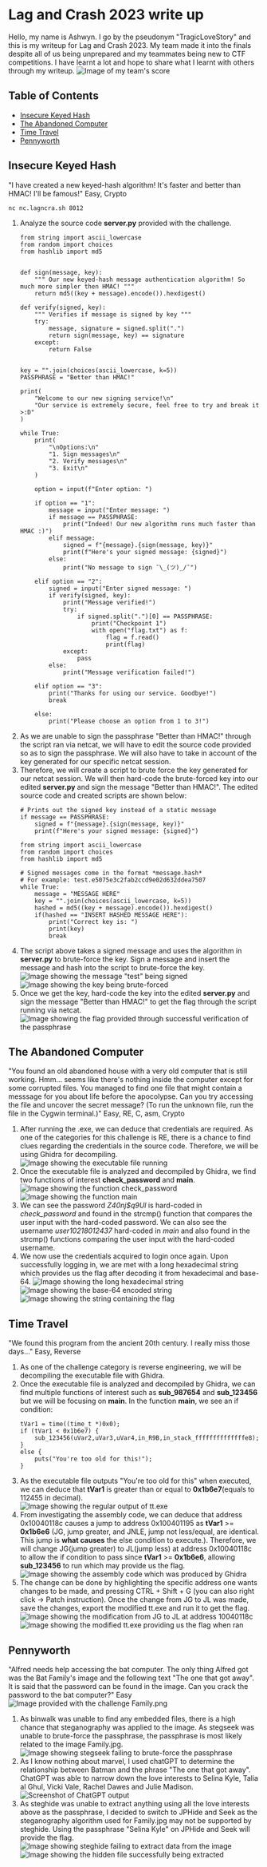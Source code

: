 # Lag and Crash 2023 write up
Hello, my name is Ashwyn. I go by the pseudonym "TragicLoveStory" and this is my writeup for Lag and Crash 2023. My team made it into the finals despite all of us being unprepared and my teammates being new to CTF competitions. I have learnt a lot and hope to share what I learnt with others through my writeup.
![Image of my team's score](/LNC2023/assets/image18.png)

## Table of Contents
- [Insecure Keyed Hash](#insecure-keyed-hash)
- [The Abandoned Computer](#the-abandoned-computer)
- [Time Travel](#time-travel)
- [Pennyworth](#pennyworth)

## Insecure Keyed Hash
"I have created a new keyed-hash algorithm! It's faster and better than HMAC! I'll be famous!"
Easy, Crypto
```
nc nc.lagncra.sh 8012
```

1. Analyze the source code **server.py** provided with the challenge.
    ```
    from string import ascii_lowercase
    from random import choices
    from hashlib import md5


    def sign(message, key):
        """ Our new keyed-hash message authentication algorithm! So much more simpler then HMAC! """
        return md5((key + message).encode()).hexdigest()

    def verify(signed, key):
        """ Verifies if message is signed by key """
        try:
            message, signature = signed.split(".")
            return sign(message, key) == signature
        except:
            return False


    key = "".join(choices(ascii_lowercase, k=5))
    PASSPHRASE = "Better than HMAC!"

    print(
        "Welcome to our new signing service!\n"
        "Our service is extremely secure, feel free to try and break it >:D"
    )

    while True:
        print(
            "\nOptions:\n"
            "1. Sign messages\n"
            "2. Verify messages\n"
            "3. Exit\n"
        )

        option = input(f"Enter option: ")

        if option == "1":
            message = input("Enter message: ")
            if message == PASSPHRASE:
                print("Indeed! Our new algorithm runs much faster than HMAC :)")
            elif message:
                signed = f"{message}.{sign(message, key)}"
                print(f"Here's your signed message: {signed}")
            else:
                print("No message to sign ¯\_(ツ)_/¯")

        elif option == "2":
            signed = input("Enter signed message: ")
            if verify(signed, key):
                print("Message verified!")
                try:
                    if signed.split(".")[0] == PASSPHRASE:
                        print("Checkpoint 1")
                        with open("flag.txt") as f:
                            flag = f.read()
                            print(flag)
                except:
                    pass
            else:
                print("Message verification failed!")

        elif option == "3":
            print("Thanks for using our service. Goodbye!")
            break

        else:
            print("Please choose an option from 1 to 3!")
    ```
2. As we are unable to sign the passphrase "Better than HMAC!" through the script ran via netcat, we will have to edit the source code provided so as to sign the passphrase. We will also have to take in account of the key generated for our specific netcat session. 
3. Therefore, we will create a script to brute force the key generated for our netcat session. We will then hard-code the brute-forced key into our edited **server.py** and sign the message "Better than HMAC!". The edited source code and created scripts are shown below:
    ```
    # Prints out the signed key instead of a static message
    if message == PASSPHRASE:
        signed = f"{message}.{sign(message, key)}"
        print(f"Here's your signed message: {signed}")

    ```
    ```
    from string import ascii_lowercase
    from random import choices
    from hashlib import md5

    # Signed messages come in the format *message.hash*
    # For example: test.e5075e3c2fab2ccd9e02d632ddea7507
    while True:
        message = "MESSAGE HERE"
        key = "".join(choices(ascii_lowercase, k=5))
        hashed = md5((key + message).encode()).hexdigest()
        if(hashed == "INSERT HASHED MESSAGE HERE"):
            print("Correct key is: ")
            print(key)
            break
    ```
4. The script above takes a signed message and uses the algorithm in **server.py** to brute-force the key. Sign a message and insert the message and hash into the script to brute-force the key.
    ![Image showing the message "test" being signed](/LNC2023/assets/image1.jpg)
    ![Image showing the key being brute-forced](/LNC2023/assets/image2.png)
5. Once we get the key, hard-code the key into the edited **server.py** and sign the message "Better than HMAC!" to get the flag through the script running via netcat.
    ![Image showing the flag provided through successful verification of the passphrase](/LNC2023/assets/image3.png)

## The Abandoned Computer
"You found an old abandoned house with a very old computer that is still working. Hmm... seems like there's nothing inside the computer except for some corrupted files. You managed to find one file that might contain a messsage for you about life before the apocolypse. Can you try accessing the file and uncover the secret message? (To run the unknown file, run the file in the Cygwin terminal.)" Easy, RE, C, asm, Crypto 

1. After running the .exe, we can deduce that credentials are required. As one of the categories for this challenge is RE, there is a chance to find clues regarding the credentials in the source code. Therefore, we will be using Ghidra for decompiling.
	![Image showing the executable file running](/LNC2023/assets/image4.png)
2. Once the executable file is analyzed and decompiled by Ghidra, we find two functions of interest **check_password** and **main**.
	![Image showing the function check_password](/LNC2023/assets/image5.png)
	![Image showing the function main](/LNC2023/assets/image6.png)
3. We can see the password *Z40nj$q9Ul* is hard-coded in *check_password* and found in the strcmp() function that compares the user input with the hard-coded password. We can also see the username *user10218012437* hard-coded in *main* and also found in the strcmp() functions comparing the user input with the hard-coded username.
4. We now use the credentials acquired to login once again. Upon successfully logging in, we are met with a long hexadecimal string which provides us the flag after decoding it from hexadecimal and base-64.
	![Image showing the long hexadecimal string](/LNC2023/assets/image7.png)
	![Image showing the base-64 encoded string](/LNC2023/assets/image8.png)
	![Image showing the string containing the flag](/LNC2023/assets/image9.png)
## Time Travel
"We found this program from the ancient 20th century. I really miss those days..." Easy, Reverse

1. As one of the challenge category is reverse engineering, we will be decompiling the executable file with Ghidra.
2. Once the executable file is analyzed and decompiled by Ghidra, we can find multiple functions of interest such as **sub_987654** and **sub_123456** but we will be focusing on **main**. In the function **main**, we see an if condition:
	```
	tVar1 = time((time_t *)0x0);
	if (tVar1 < 0x1b6e7) {
		sub_123456(uVar2,uVar3,uVar4,in_R9B,in_stack_ffffffffffffffe8);
	}
	else {
		puts("You're too old for this!");
	}
	```
3. As the executable file outputs "You're too old for this" when executed, we can deduce that **tVar1** is greater than or equal to **0x1b6e7**(equals to 112455 in decimal).  
	![Image showing the regular output of tt.exe](/LNC2023/assets/image13.png)
4. From investigating the assembly code, we can deduce that address 0x10040118c causes a jump to address 0x100401195 as **tVar1** >= **0x1b6e6** (JG, jump greater, and JNLE, jump not less/equal, are identical. This jump is **what causes** the else condition to execute.). Therefore, we will change JG(jump greater) to JL(jump less) at address 0x10040118c to allow the if condition to pass since **tVar1** >= **0x1b6e6**, allowing **sub_123456** to run which may provide us the flag.  
	![Image showing the assembly code which was produced by Ghidra](/LNC2023/assets/image10.png)
5. The change can be done by highlighting the specific address one wants changes to be made, and pressing CTRL + Shift + G (you can also right click -> Patch instruction). Once the change from JG to JL was made, save the changes, export the modified tt.exe and run it to get the flag.  
	![Image showing the modification from JG to JL at address 10040118c](/LNC2023/assets/image11.png)  
	![Image showing the modified tt.exe providing us the flag when ran](/LNC2023/assets/image12.png)
## Pennyworth
"Alfred needs help accessing the bat computer. The only thing Alfred got was the Bat Family's image and the following text "The one that got away". It is said that the password can be found in the image. Can you crack the password to the bat computer?" Easy 
![Image provided with the challenge Family.png](/LNC2023/assets/image17.jpg)

1. As binwalk was unable to find any embedded files, there is a high chance that steganography was applied to the image. As stegseek was unable to brute-force the passphrase, the passphrase is most likely related to the image Family.jpg. 
	![Image showing stegseek failing to brute-force the passphrase](/LNC2023/assets/image14.png)
2. As I know nothing about marvel, I used chatGPT to determine the relationship between Batman and the phrase "The one that got away". ChatGPT was able to narrow down the love interests to Selina Kyle, Talia al Ghul, Vicki Vale, Rachel Dawes and Julie Madison. 
	![Screenshot of ChatGPT output](/LNC2023/assets/image19.png)
3. As steghide was unable to extract anything using all the love interests above as the passphrase, I decided to switch to JPHide and Seek as the steganography algorithm used for Family.jpg may not be supported by steghide. Using the passphrase "Selina Kyle" on JPHide and Seek will provide the flag.
	![Image showing steghide failing to extract data from the image](/LNC2023/assets/image15.png)
	![Image showing the hidden file successfully being extracted](/LNC2023/assets/image16.png) 